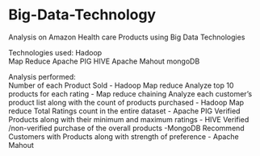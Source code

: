 # Big-Data-Technology
Analysis on Amazon Health care Products using Big Data Technologies

Technologies used:
Hadoop     
Map Reduce
Apache PIG
HIVE
Apache Mahout
mongoDB

Analysis performed:    
Number of each Product Sold   - Hadoop Map reduce
Analyze top 10 products for each rating - Map reduce chaining
Analyze each customer’s product list along with the count of products purchased - Hadoop Map reduce 
Total Ratings count in the entire dataset - Apache PIG
Verified Products along with their minimum and maximum ratings - HIVE
Verified /non-verified purchase of the overall products -MongoDB
Recommend Customers with Products along with strength of preference - Apache Mahout
